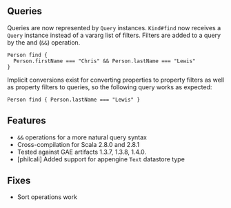 Queries
-------
Queries are now represented by ``Query`` instances. ``Kind#find`` now receives
a ``Query`` instance instead of a vararg list of filters. Filters are added
to a query by the and (``&&``) operation.
    
    Person find {
      Person.firstName === "Chris" && Person.lastName === "Lewis"
    }
    
Implicit conversions exist for converting properties to property filters as well
as property filters to queries, so the following query works as expected:
    
    Person find { Person.lastName === "Lewis" }
    
Features
--------
* ``&&`` operations for a more natural query syntax
* Cross-compilation for Scala 2.8.0 and 2.8.1
* Tested against GAE artifacts 1.3.7, 1.3.8, 1.4.0.
* [philcali] Added support for appengine `Text` datastore type

Fixes
-----
* Sort operations work

